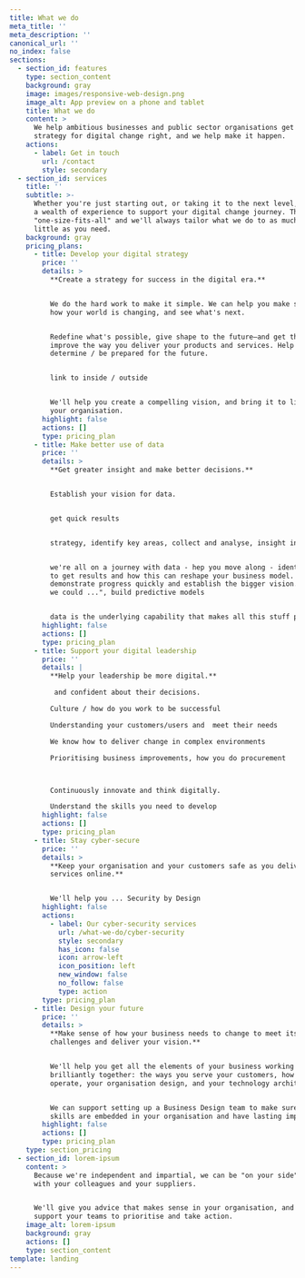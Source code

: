 ```yaml
---
title: What we do
meta_title: ''
meta_description: ''
canonical_url: ''
no_index: false
sections:
  - section_id: features
    type: section_content
    background: gray
    image: images/responsive-web-design.png
    image_alt: App preview on a phone and tablet
    title: What we do
    content: >
      We help ambitious businesses and public sector organisations get their
      strategy for digital change right, and we help make it happen.
    actions:
      - label: Get in touch
        url: /contact
        style: secondary
  - section_id: services
    title: ''
    subtitle: >-
      Whether you're just starting out, or taking it to the next level, we have
      a wealth of experience to support your digital change journey. There's no
      "one-size-fits-all" and we'll always tailor what we do to as much or as
      little as you need.
    background: gray
    pricing_plans:
      - title: Develop your digital strategy
        price: ''
        details: >
          **Create a strategy for success in the digital era.**


          We do the hard work to make it simple. We can help you make sense of
          how your world is changing, and see what's next.


          Redefine what's possible, give shape to the future—and get there.
          improve the way you deliver your products and services. Help you
          determine / be prepared for the future.


          link to inside / outside


          We'll help you create a compelling vision, and bring it to life around
          your organisation.
        highlight: false
        actions: []
        type: pricing_plan
      - title: Make better use of data
        price: ''
        details: >
          **Get greater insight and make better decisions.**


          Establish your vision for data.


          get quick results


          strategy, identify key areas, collect and analyse, insight into action


          we're all on a journey with data - hep you move along - identify where
          to get results and how this can reshape your business model.
          demonstrate progress quickly and establish the bigger vision. "what if
          we could ...", build predictive models


          data is the underlying capability that makes all this stuff possible
        highlight: false
        actions: []
        type: pricing_plan
      - title: Support your digital leadership
        price: ''
        details: |
          **Help your leadership be more digital.**

           and confident about their decisions.

          Culture / how do you work to be successful

          Understanding your customers/users and  meet their needs

          We know how to deliver change in complex environments

          Prioritising business improvements, how you do procurement



          Continuously innovate and think digitally.

          Understand the skills you need to develop
        highlight: false
        actions: []
        type: pricing_plan
      - title: Stay cyber-secure
        price: ''
        details: >
          **Keep your organisation and your customers safe as you deliver
          services online.**


          We'll help you ... Security by Design
        highlight: false
        actions:
          - label: Our cyber-security services
            url: /what-we-do/cyber-security
            style: secondary
            has_icon: false
            icon: arrow-left
            icon_position: left
            new_window: false
            no_follow: false
            type: action
        type: pricing_plan
      - title: Design your future
        price: ''
        details: >
          **Make sense of how your business needs to change to meet its biggest
          challenges and deliver your vision.**


          We'll help you get all the elements of your business working
          brilliantly together: the ways you serve your customers, how you
          operate, your organisation design, and your technology architecture.


          We can support setting up a Business Design team to make sure these
          skills are embedded in your organisation and have lasting impact.
        highlight: false
        actions: []
        type: pricing_plan
    type: section_pricing
  - section_id: lorem-ipsum
    content: >
      Because we're independent and impartial, we can be "on your side" working
      with your colleagues and your suppliers.


      We'll give you advice that makes sense in your organisation, and we'll
      support your teams to prioritise and take action.
    image_alt: lorem-ipsum
    background: gray
    actions: []
    type: section_content
template: landing
---
```


